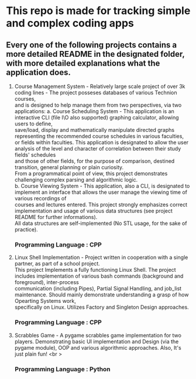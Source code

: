 # This repo is made for tracking simple and complex coding apps

## Every one of the following projects contains a more detailed README in the designated folder, with more detailed explanations what the application does. <br />
1. Course Management System - Relatively large scale project of over 3k coding lines - The project posseses databases of various Technion courses,<br />
   and is designed to help manage them from two perspectives, via two applications:
   a. Course Scheduling System - This application is an interactive CLI (file I\O also supported) graphing calculator, allowing users to define,  <br />
   save/load, display and mathematically manipulate directed graphs representing the recommended course schedules in various faculties,  <br />
   or fields within faculties. This application is designated to allow the user analysis of the level and character of correlation between their study fields' schedules  <br />
   and those of other fields, for the purpose of comparison, destined transition, general planning or plain curiosity.  <br />
   From a programmatical point of view, this project demonstrates challenging complex parsing and algorithmic logic.  <br />
   b. Course Viewing System - This application, also a CLI, is designated to implement an interface that allows the user manage the viewing time of various recordings of  <br />
   courses and lectures entered. This project strongly emphasizes correct implementation and usage of various data structures (see project README for further informations). <br />
   All data structures are self-implemented (No STL usage, for the sake of practice).  <br />
   ### Programming Language : CPP  <br />
   
 2. Linux Shell Implementation - Project written in cooperation with a single partner, as part of a school project. <br />
    This project Implements a fully functioning Linux Shell. The project includes implementation of various bash commands (background and foreground), inter-process  <br />
    communication (including Pipes), Partial Signal Handling, and job_list maintenance. Should mainly demonstrate understanding a grasp of how Opearting Systems work,  <br />
    specifically on Linux.  Utilizes Factory and Singleton Design approaches. <br />
    ### Programming Language : CPP
   
3. Scrabbles Game - A pygame scrabbles game implementation for two players. Demonstrating basic UI implementation and Design (via the pygame module), OOP and various algorithmic      approaches. Also, It's just plain fun! <br \>
   ### Programming Language : Python
